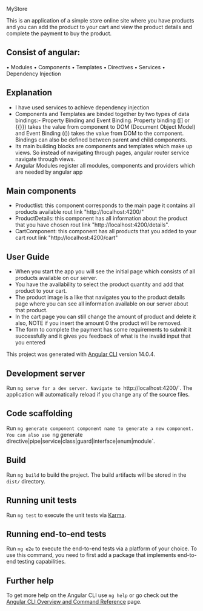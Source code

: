 MyStore

This is an application of a simple store online site where you have products and you can add the product to your cart and view the product details and complete the payment to buy the product.

## Consist of angular:
•   Modules
•   Components
•   Templates
•   Directives
•   Services
•   Dependency Injection

## Explanation
-   I have used services to achieve dependency injection
-   Components and Templates are binded together by two types of data bindings:- Property Binding and Event Binding. Property binding ([] or {{}}) takes the value from component to DOM (Document Object Model) and Event Binding (()) takes the value from DOM to the component. Bindings can also be defined between parent and child components.
-   Its main building blocks are components and templates which make up views. So instead of navigating through pages, angular router service navigate through views.
-   Angular Modules register all modules, components and providers which are needed by angular app 
## Main components 
-   Productlist:
this component corresponds to the main page it contains all products available 
rout link "http://localhost:4200/"
-   ProductDetails:
this component has all information about the product that you have chosen rout link "http://localhost:4200/details".
-   CartComponent:
this component has all products that you added to your cart rout link "http://localhost:4200/cart"
## User Guide 
-   When you start the app you will see the initial page which consists of all products available on our server.
-   You have the availability to select the product quantity and add that product to your cart.
-   The product image is a like that navigates you to the product details page where you can see all information available on our server about that product.
-   In the cart page you can still change the amount of product and delete it also, NOTE if you insert the amount 0 the product will be removed.
-   The form to complete the payment has some requirements to submit it successfully and it gives you feedback of what is the invalid input that you entered 

This project was generated with [Angular CLI](https://github.com/angular/angular-cli) version 14.0.4.

## Development server

Run `ng serve for a dev server. Navigate to `http://localhost:4200/`. The application will automatically reload if you change any of the source files.

## Code scaffolding

Run `ng generate component component name to generate a new component. You can also use `ng generate directive|pipe|service|class|guard|interface|enum|module`.

## Build

Run `ng build` to build the project. The build artifacts will be stored in the `dist/` directory.

## Running unit tests

Run `ng test` to execute the unit tests via [Karma](https://karma-runner.github.io).

## Running end-to-end tests

Run `ng e2e` to execute the end-to-end tests via a platform of your choice. To use this command, you need to first add a package that implements end-to-end testing capabilities.

## Further help

To get more help on the Angular CLI use `ng help` or go check out the [Angular CLI Overview and Command Reference](https://angular.io/cli) page.


